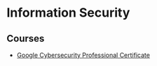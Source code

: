 # Information Security

## Courses

- [Google Cybersecurity Professional Certificate](https://www.coursera.org/google-certificates/cybersecurity-certificate)
